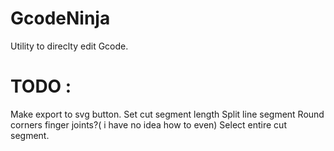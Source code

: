 # GcodeNinja

Utility to direclty edit Gcode.




# TODO : 
Make export to svg button.
Set cut segment length
Split line segment
Round corners
finger joints?( i have no idea how to even)
Select entire cut segment.
